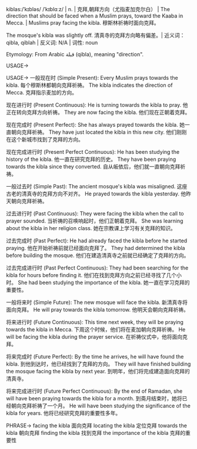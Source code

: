 kiblas:/ˈkɪbləs/ /ˈkɪblɑːz/ | n. | 克拜,朝拜方向（尤指麦加克尔白） | The direction that should be faced when a Muslim prays, toward the Kaaba in Mecca. |  Muslims pray facing the kibla.  穆斯林祈祷时面向克拜。

The mosque's kibla was slightly off. 清真寺的克拜方向略有偏差。| 近义词：qibla, qiblah | 反义词: N/A | 词性: noun

Etymology: From Arabic قبلة (qibla), meaning "direction".

USAGE->

USAGE->
一般现在时 (Simple Present):
Every Muslim prays towards the kibla. 每个穆斯林都朝向克拜祈祷。
The kibla indicates the direction of Mecca. 克拜指示麦加的方向。


现在进行时 (Present Continuous):
He is turning towards the kibla to pray. 他正在转向克拜方向祈祷。
They are now facing the kibla. 他们现在正朝着克拜。


现在完成时 (Present Perfect):
She has always prayed towards the kibla. 她一直朝向克拜祈祷。
They have just located the kibla in this new city.  他们刚刚在这个新城市找到了克拜的方向。


现在完成进行时 (Present Perfect Continuous):
He has been studying the history of the kibla. 他一直在研究克拜的历史。
They have been praying towards the kibla since they converted.  自从皈依后，他们就一直朝向克拜祈祷。


一般过去时 (Simple Past):
The ancient mosque's kibla was misaligned.  这座古老的清真寺的克拜方向不对齐。
He prayed towards the kibla yesterday. 他昨天朝向克拜祈祷。


过去进行时 (Past Continuous):
They were facing the kibla when the call to prayer sounded.  当祈祷的召唤响起时，他们正朝着克拜。
She was learning about the kibla in her religion class.  她在宗教课上学习有关克拜的知识。


过去完成时 (Past Perfect):
He had already faced the kibla before he started praying. 他在开始祈祷前就已经面向克拜了。
They had determined the kibla before building the mosque.  他们在建造清真寺之前就已经确定了克拜的方向。


过去完成进行时 (Past Perfect Continuous):
They had been searching for the kibla for hours before finding it.  他们在找到克拜方向之前已经寻找了几个小时。
She had been studying the importance of the kibla. 她一直在学习克拜的重要性。


一般将来时 (Simple Future):
The new mosque will face the kibla. 新清真寺将面向克拜。
He will pray towards the kibla tomorrow. 他明天会朝向克拜祈祷。


将来进行时 (Future Continuous):
This time next week, they will be praying towards the kibla in Mecca.  下周这个时候，他们将在麦加朝向克拜祈祷。
He will be facing the kibla during the prayer service. 在祈祷仪式中，他将面向克拜。


将来完成时 (Future Perfect):
By the time he arrives, he will have found the kibla.  到他到达时，他已经找到了克拜的方向。
They will have finished building the mosque facing the kibla by next year. 到明年，他们将完成建造面向克拜的清真寺。


将来完成进行时 (Future Perfect Continuous):
By the end of Ramadan, she will have been praying towards the kibla for a month.  到斋月结束时，她将已经朝向克拜祈祷了一个月。
He will have been studying the significance of the kibla for years. 他将已经研究克拜的重要性多年。


PHRASE->
facing the kibla 面向克拜
locating the kibla 定位克拜
towards the kibla 朝向克拜
finding the kibla 找到克拜
the importance of the kibla 克拜的重要性
